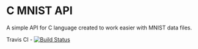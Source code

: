 C MNIST API
======
A simple API for C language created to work easier with MNIST data files.

Travis CI - [![Build Status](https://travis-ci.com/duprijil/C-MNIST-API.svg?branch=master)](https://travis-ci.com/duprijil/C-MNIST-API)